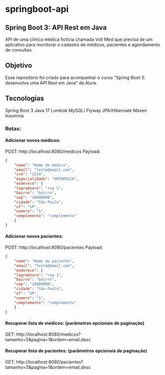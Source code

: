 # springboot-api

## Spring Boot 3: API Rest em Java
API de uma clínica médica fictícia chamada Voll Med que precisa de um aplicativo para monitorar o cadastro de médicos, pacientes e agendamento de consultas.

## Objetivo
Esse repositório foi criado para acompanhar o curso "Spring Boot 3: desenvolva uma API Rest em Java" da Alura.

## Tecnologias
Spring Boot 3
Java 17
Lombok
MySQL/ Flyway
JPA/Hibernate
Maven
Insomnia

### Rotas:
#### Adicionar novos médicos:
POST: http://localhost:8080/medicos
Payload:
```json
{
    "nome": "Nome do médico",
    "email": "teste@email.com",
    "crm": "1234",
    "especialidade": "ORTOPEDIA",
    "endereco": {
    "logradouro": "rua 1",
    "bairro": "bairro",
    "cep": "18000000",
    "cidade": "São Paulo",
    "uf": "SP",
    "numero": "1",
    "complemento": "complemento"
    }
}
```

#### Adicionar novos pacientes:
POST: http://localhost:8080/pacientes
Payload:
```json
{
    "nome": "Nome do paciente",
    "email": "teste@email.com",
    "endereco": {
    "logradouro": "rua 1",
    "bairro": "bairro",
    "cep": "18000000",
    "cidade": "São Paulo",
    "uf": "SP",
    "numero": "1",
    "complemento": "complemento"
    }
}
```

#### Recuperar lista de médicos: (parâmetros opcionais de paginação)
GET: http://localhost:8080/medicos?tamanho=5&pagina=1&ordem=email,desc

#### Recuperar lista de pacientes: (parâmetros opcionais de paginação)
GET: http://localhost:8080/pacientes?tamanho=5&pagina=1&ordem=email,desc